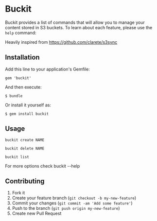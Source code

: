 # Buckit

Buckit provides a list of commands that will allow you to manage your content
stored in S3 buckets. To learn about each feature, please use the `help`
command:

Heavily inspired from https://github.com/clarete/s3sync

## Installation

Add this line to your application's Gemfile:

    gem 'buckit'

And then execute:

    $ bundle

Or install it yourself as:

    $ gem install buckit

## Usage

    buckit create NAME

    buckit delete NAME

    buckit list

For more options check buckit --help

## Contributing

1. Fork it
2. Create your feature branch (`git checkout -b my-new-feature`)
3. Commit your changes (`git commit -am 'Add some feature'`)
4. Push to the branch (`git push origin my-new-feature`)
5. Create new Pull Request
